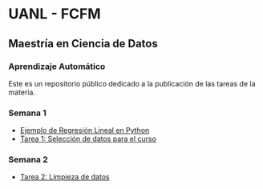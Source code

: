 # UANL - FCFM

## Maestría en Ciencia de Datos

### Aprendizaje Automático

Este es un repositorio público dedicado a la publicación de las tareas de la materia.

### Semana 1
- [Ejemplo de Regresión Lineal en Python](./Semana01/Regresion_Lineal.ipynb)
- [Tarea 1: Selección de datos para el curso](./Semana01/Tarea_01.ipynb)

### Semana 2
- [Tarea 2: Limpieza de datos](./Semana02/Tarea_02.ipynb)